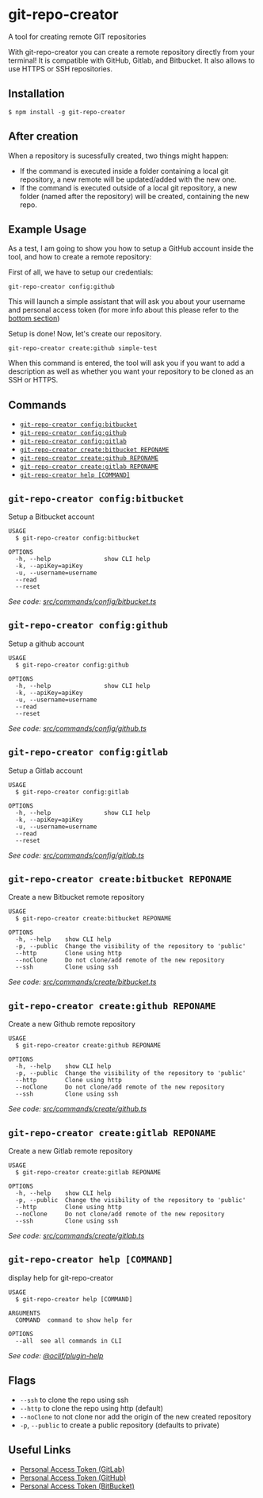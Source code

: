git-repo-creator
================

A tool for creating remote GIT repositories

With git-repo-creator you can create a remote repository directly from your terminal! It is compatible with GitHub, Gitlab, and Bitbucket. It also allows to use HTTPS or SSH repositories.


<!-- toc -->

<!-- tocstop -->

## Installation
<!-- installation -->
```sh-session
$ npm install -g git-repo-creator
```
<!-- installationstop -->

## After creation
When a repository is sucessfully created, two things might happen:
- If the command is executed inside a folder containing a local git repository, a new remote will be updated/added with the new one.
- If the command is executed outside of a local git repository, a new folder (named after the repository) will be created, containing the new repo.

## Example Usage
As a test, I am going to show you how to setup a GitHub account inside the tool, and how to create a remote repository:

First of all, we have to setup our credentials:
```
git-repo-creator config:github
```
This will launch a simple assistant that will ask you about your username and personal access token (for more info about this please refer to the [bottom section](#useful-links))

Setup is done! Now, let's create our repository.


```
git-repo-creator create:github simple-test
```
When this command is entered, the tool will ask you if you want to add a description as well as whether you want your repository to be cloned as an SSH or HTTPS.


## Commands
<!-- commands -->
* [`git-repo-creator config:bitbucket`](#git-repo-creator-configbitbucket)
* [`git-repo-creator config:github`](#git-repo-creator-configgithub)
* [`git-repo-creator config:gitlab`](#git-repo-creator-configgitlab)
* [`git-repo-creator create:bitbucket REPONAME`](#git-repo-creator-createbitbucket-reponame)
* [`git-repo-creator create:github REPONAME`](#git-repo-creator-creategithub-reponame)
* [`git-repo-creator create:gitlab REPONAME`](#git-repo-creator-creategitlab-reponame)
* [`git-repo-creator help [COMMAND]`](#git-repo-creator-help-command)

## `git-repo-creator config:bitbucket`

Setup a Bitbucket account

```
USAGE
  $ git-repo-creator config:bitbucket

OPTIONS
  -h, --help               show CLI help
  -k, --apiKey=apiKey
  -u, --username=username
  --read
  --reset
```

_See code: [src/commands/config/bitbucket.ts](https://github.com/alvarezGarciaMarcos/git-repo-creator/blob/v1.0.0/src/commands/config/bitbucket.ts)_

## `git-repo-creator config:github`

Setup a github account

```
USAGE
  $ git-repo-creator config:github

OPTIONS
  -h, --help               show CLI help
  -k, --apiKey=apiKey
  -u, --username=username
  --read
  --reset
```

_See code: [src/commands/config/github.ts](https://github.com/alvarezGarciaMarcos/git-repo-creator/blob/v1.0.0/src/commands/config/github.ts)_

## `git-repo-creator config:gitlab`

Setup a Gitlab account

```
USAGE
  $ git-repo-creator config:gitlab

OPTIONS
  -h, --help               show CLI help
  -k, --apiKey=apiKey
  -u, --username=username
  --read
  --reset
```

_See code: [src/commands/config/gitlab.ts](https://github.com/alvarezGarciaMarcos/git-repo-creator/blob/v1.0.0/src/commands/config/gitlab.ts)_

## `git-repo-creator create:bitbucket REPONAME`

Create a new Bitbucket remote repository

```
USAGE
  $ git-repo-creator create:bitbucket REPONAME

OPTIONS
  -h, --help    show CLI help
  -p, --public  Change the visibility of the repository to 'public'
  --http        Clone using http
  --noClone     Do not clone/add remote of the new repository
  --ssh         Clone using ssh
```

_See code: [src/commands/create/bitbucket.ts](https://github.com/alvarezGarciaMarcos/git-repo-creator/blob/v1.0.0/src/commands/create/bitbucket.ts)_

## `git-repo-creator create:github REPONAME`

Create a new Github remote repository

```
USAGE
  $ git-repo-creator create:github REPONAME

OPTIONS
  -h, --help    show CLI help
  -p, --public  Change the visibility of the repository to 'public'
  --http        Clone using http
  --noClone     Do not clone/add remote of the new repository
  --ssh         Clone using ssh
```

_See code: [src/commands/create/github.ts](https://github.com/alvarezGarciaMarcos/git-repo-creator/blob/v1.0.0/src/commands/create/github.ts)_

## `git-repo-creator create:gitlab REPONAME`

Create a new Gitlab remote repository

```
USAGE
  $ git-repo-creator create:gitlab REPONAME

OPTIONS
  -h, --help    show CLI help
  -p, --public  Change the visibility of the repository to 'public'
  --http        Clone using http
  --noClone     Do not clone/add remote of the new repository
  --ssh         Clone using ssh
```

_See code: [src/commands/create/gitlab.ts](https://github.com/alvarezGarciaMarcos/git-repo-creator/blob/v1.0.0/src/commands/create/gitlab.ts)_

## `git-repo-creator help [COMMAND]`

display help for git-repo-creator

```
USAGE
  $ git-repo-creator help [COMMAND]

ARGUMENTS
  COMMAND  command to show help for

OPTIONS
  --all  see all commands in CLI
```

_See code: [@oclif/plugin-help](https://github.com/oclif/plugin-help/blob/v3.2.1/src/commands/help.ts)_
<!-- commandsstop -->

<!-- flags -->
## Flags
- `--ssh` to clone the repo using ssh
- `--http` to clone the repo using http (default)
- `--noClone` to not clone nor add the origin of the new created repository
- `-p`, `--public` to create a public repository (defaults to private)
<!-- flagsstop -->

<!-- useful-links -->
## Useful Links
- [Personal Access Token (GitLab)](https://docs.gitlab.com/ee/user/profile/personal_access_tokens.html)
- [Personal Access Token (GitHub)](https://docs.github.com/es/github/authenticating-to-github/creating-a-personal-access-token)
- [Personal Access Token (BitBucket)](https://confluence.atlassian.com/bitbucketserver/personal-access-tokens-939515499.html)
<!-- useful-linksstop -->
